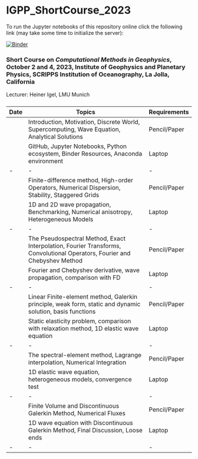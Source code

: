 # IGPP_ShortCourse_2023

To run the Jupyter notebooks of this repository online click the following link (may take some time to initialize the server):

[![Binder](https://mybinder.org/badge_logo.svg)](https://mybinder.org/v2/gh/heinerigel/IGPP_ShortCourse_2023/HEAD?urlpath=/tree/)

### Short Course on *Computational Methods in Geophysics*, October 2 and 4, 2023, Institute of Geophysics and Planetary Physics, SCRIPPS Institution of Oceanography, La Jolla, California

Lecturer: Heiner Igel, LMU Munich

##### 
  
 <font size="1"> 
 
| Date  |   Topics |  Requirements | 
|-|-|-|
| |  Introduction, Motivation, Discrete World, Supercomputing, Wave Equation, Analytical Solutions |  Pencil/Paper | 
|  |  GitHub, Jupyter Notebooks, Python ecosystem, Binder Resources, Anaconda environment |  Laptop | 
|-|-|-|
|  |  Finite-difference method, High-order Operators, Numerical Dispersion, Stability, Staggered Grids |  Pencil/Paper | 
|  |  1D and 2D wave propagation, Benchmarking, Numerical anisotropy, Heterogeneous Models |  Laptop | 
|-|-|-|
|  |  The Pseudospectral Method, Exact Interpolation, Fourier Transforms, Convolutional Operators, Fourier and Chebyshev Method |  Pencil/Paper | 
|  |  Fourier and Chebyshev derivative, wave propagation, comparison with FD |  Laptop | 
|-|-|-|
|  |  Linear Finite-element method, Galerkin principle, weak form, static and dynamic solution, basis functions |  Pencil/Paper | 
|  |  Static elasticity problem, comparison with relaxation method, 1D elastic wave equation |  Laptop | 
|-|-|-|
|  |  The spectral-element method, Lagrange interpolation, Numerical Integration |  Pencil/Paper | 
|  |  1D elastic wave equation, heterogeneous models, convergence test |  Laptop | 
|-|-|-|
|  |  Finite Volume and Discontinuous Galerkin Method, Numerical Fluxes |  Pencil/Paper | 
|  | 1D wave equation with Discontinuous Galerkin Method, Final Discussion, Loose ends |  Laptop | 
|-|-|-|

  
</font> 
